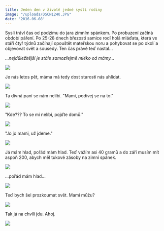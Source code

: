 ```yaml
---
title: Jeden den v životě jedné syslí rodiny
image: "/uploads/DSCN1240.JPG"
date: '2016-06-08'
---
```

Sysli tráví čas od podzimu do jara zimním spánkem. Po probuzení začíná
období páření. Po 25-28 dnech březosti samice rodí holá mláďata, která
ve stáří čtyř týdnů začínají opouštět mateřskou noru a pohybovat se po
okolí a objevovat svět a sousedy. Ten čas právě teď nastal…

…*nejdůležitější je stále samozřejmě mléko od mámy…*

![](/uploads/DSCN1187.JPG)

Je nás letos pět, máma má tedy dost starostí nás uhlídat.

![](/uploads/IMG_1732.JPG)

Ta divná paní se nám nelíbí. \"Mami, podívej se na to.\"

![](/uploads/IMG_1763.JPG)

"Kde??? To se mi nelíbí, pojďte domů."

![](/uploads/IMG_1766.JPG)

"Jo jo mami, už jdeme."

![](/uploads/IMG_1767.JPG)

Já mám hlad, pořád mám hlad. Teď vážím asi 40 gramů a do září musím mít
aspoň 200, abych měl tukové zásoby na zimní spánek.

![](/uploads/IMG_1712.JPG)

…pořád mám hlad…

![](/uploads/IMG_1770.JPG)

Teď bych šel prozkoumat svět. Mami můžu?

![](/uploads/IMG_1779.JPG)

Tak já na chvíli jdu. Ahoj.

![](/uploads/IMG_1790.JPG)
